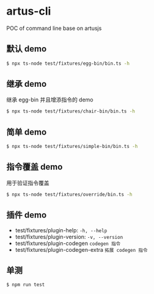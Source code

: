 # artus-cli

POC of command line base on artusjs


## 默认 demo

```bash
$ npx ts-node test/fixtures/egg-bin/bin.ts -h
```

## 继承 demo

继承 egg-bin 并且增添指令的 demo

```bash
$ npx ts-node test/fixtures/chair-bin/bin.ts -h
```

## 简单 demo

```bash
$ npx ts-node test/fixtures/simple-bin/bin.ts -h
```

## 指令覆盖 demo

用于验证指令覆盖

```bash
$ npx ts-node test/fixtures/override/bin.ts -h
```

## 插件 demo

- test/fixtures/plugin-help: `-h, --help`
- test/fixtures/plugin-version: `-v, --version`
- test/fixtures/plugin-codegen `codegen 指令`
- test/fixtures/plugin-codegen-extra `拓展 codegen 指令`

## 单测

```
$ npm run test
```

